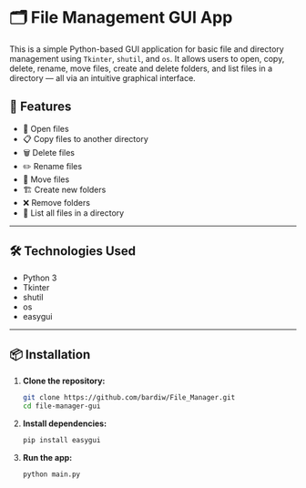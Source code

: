 # 🗂️ File Management GUI App

This is a simple Python-based GUI application for basic file and directory management using `Tkinter`, `shutil`, and `os`. It allows users to open, copy, delete, rename, move files, create and delete folders, and list files in a directory — all via an intuitive graphical interface.

## 🚀 Features

- 📂 Open files
- 📋 Copy files to another directory
- 🗑️ Delete files
- ✏️ Rename files
- 🔁 Move files
- 🏗️ Create new folders
- ❌ Remove folders
- 📃 List all files in a directory

---

## 🛠️ Technologies Used

- Python 3
- Tkinter
- shutil
- os
- easygui

---

## 📦 Installation

1. **Clone the repository:**
   ```bash
   git clone https://github.com/bardiw/File_Manager.git
   cd file-manager-gui

2. **Install dependencies:**
   ```bash
   pip install easygui

3. **Run the app:**
   ```bash
   python main.py
